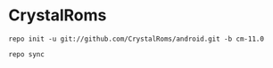 CrystalRoms
===========

    repo init -u git://github.com/CrystalRoms/android.git -b cm-11.0

    repo sync
